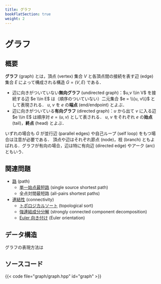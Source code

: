 ```yaml
---
title: グラフ
bookFlatSection: true
weight: 2
---
```


# グラフ
## 概要
**グラフ** (graph) とは，頂点 (vertex) 集合 $V$ と各頂点間の接続を表す辺 (edge) 集合 $E$ によって構成される構造 $G = (V, E)$ である．

* 辺に向きがついていない**無向グラフ** (undirected graph)：$u,v \\in V$ を接続する辺 $e \\in E$ は（順序のついていない）二元集合 $e = \\{u, v\\}$ として表現される．
  $u$, $v$ を $e$ の**端点** (end/endpoint) とよぶ．
* 辺に向きがついている**有向グラフ** (directed graph)：$u$ から出て $v$ に入る辺 $e \\in E$ は順序対 $e = (u, v)$ として表される．
  $u$, $v$ をそれぞれ $e$ の**始点** (tail)，**終点** (head) とよぶ．

いずれの場合も $G$ が並行辺 (parallel edges) や自己ループ (self loop) をもつ場合は注意が必要である．
頂点や辺はそれぞれ節点 (node)，枝 (branch) ともよばれる．グラフが有向の場合，辺は特に有向辺 (directed edge) やアーク (arc) ともいう．

## 関連問題
* [路](path) (path)
  * [単一始点最短路](path/single-source) (single source shortest path)
  * 全点対間最短路 (all-pairs shortest paths)
* [連結性](connectivity) (connectivity)
  * [トポロジカルソート](topological-sort) (topological sort)
  * [強連結成分分解](scc) (strongly connected component decomposition)
  * [Euler 向き付け](euler-orientation) (Euler orientation)

## データ構造
グラフの表現方法は

## ソースコード
{{< code file="graph/graph.hpp" id="graph" >}}
